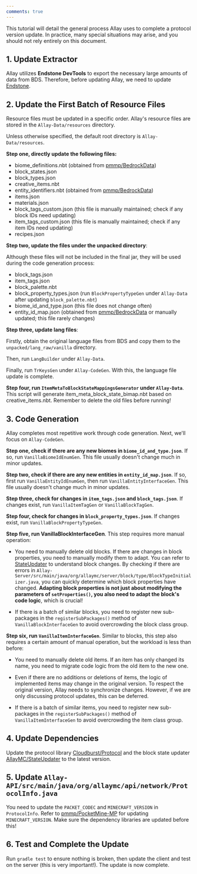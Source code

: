 ```yaml
---
comments: true
---
```


This tutorial will detail the general process Allay uses to complete a protocol version update.
In practice, many special situations may arise, and you should not rely entirely on this document.

## 1. Update Extractor

Allay utilizes **Endstone DevTools** to export the necessary large amounts of data from BDS.
Therefore, before updating Allay, we need to update [Endstone](https://github.com/EndstoneMC/endstone).

## 2. Update the First Batch of Resource Files

Resource files must be updated in a specific order.
Allay's resource files are stored in the `Allay-Data/resources` directory.

Unless otherwise specified, the default root directory is `Allay-Data/resources`.

**Step one, directly update the following files:**

- biome_definitions.nbt (obtained from [pmmp/BedrockData](https://github.com/pmmp/BedrockData))
- block_states.json
- block_types.json
- creative_items.nbt
- entity_identifiers.nbt (obtained from [pmmp/BedrockData](https://github.com/pmmp/BedrockData))
- items.json
- materials.json
- block_tags_custom.json (this file is manually maintained; check if any block IDs need updating)
- item_tags_custom.json (this file is manually maintained; check if any item IDs need updating)
- recipes.json

**Step two, update the files under the unpacked directory**:

Although these files will not be included in the final jar, they will be used during the code generation process:

- block_tags.json
- item_tags.json
- block_palette.nbt
- block_property_types.json (run `BlockPropertyTypeGen` under `Allay-Data` after updating `block_palette.nbt`)
- biome_id_and_type.json (this file does not change often)
- entity_id_map.json (obtained from [pmmp/BedrockData](https://github.com/pmmp/BedrockData) or manually updated; this
  file rarely changes)

**Step three, update lang files**:

Firstly, obtain the original language files from BDS and copy them to the `unpacked/lang_raw/vanilla` directory.

Then, run `LangBuilder` under `Allay-Data`.

Finally, run `TrKeysGen` under `Allay-CodeGen`. With this, the language file update is complete.

**Step four, run `ItemMetaToBlockStateMappingsGenerator` under `Allay-Data`**. This script will generate
item_meta_block_state_bimap.nbt based on creative_items.nbt. Remember to delete the old files before running!

## 3. Code Generation

Allay completes most repetitive work through code generation. Next, we'll focus on `Allay-CodeGen`.

**Step one, check if there are any new biomes in `biome_id_and_type.json`**. If so, run `VanillaBiomeIdEnumGen`. This
file usually doesn't change much in minor updates.

**Step two, check if there are any new entities in `entity_id_map.json`**. If so, first run `VanillaEntityIdEnumGen`,
then run `VanillaEntityInterfaceGen`. This file usually doesn't change much in minor updates.

**Step three, check for changes in `item_tags.json` and `block_tags.json`**. If changes exist, run `VanillaItemTagGen`
or `VanillaBlockTagGen`.

**Step four, check for changes in `block_property_types.json`**. If changes exist, run `VanillaBlockPropertyTypeGen`.

**Step five, run VanillaBlockInterfaceGen**. This step requires more manual operation:

- You need to manually delete old blocks. If there are changes in block properties, you need to manually modify them to
  adapt. You can refer to [StateUpdater](https://github.com/AllayMC/StateUpdater) to understand block
  changes.
  By checking if there are errors
  in `Allay-Server/src/main/java/org/allaymc/server/block/type/BlockTypeInitializer.java`, you can quickly determine
  which block properties have changed.
  **Adapting block properties is not just about modifying the parameters of `setProperties()`, you also need to adapt
  the block's code logic**, which is crucial!

- If there is a batch of similar blocks, you need to register new sub-packages in the `registerSubPackages()` method
  of `VanillaBlockInterfaceGen` to avoid overcrowding the block class group.

**Step six, run `VanillaItemInterfaceGen`**. Similar to blocks, this step also requires a certain amount of manual
operation, but the workload is less than before:

- You need to manually delete old items. If an item has only changed its name, you need to migrate code logic from the
  old item to the new one.

- Even if there are no additions or deletions of items, the logic of implemented items may change in the original
  version. To respect the original version, Allay needs to synchronize changes. However, if we are only discussing
  protocol updates, this can be deferred.

- If there is a batch of similar items, you need to register new sub-packages in the `registerSubPackages()` method
  of `VanillaItemInterfaceGen` to avoid overcrowding the item class group.

## 4. Update Dependencies

Update the protocol library [Cloudburst/Protocol](https://github.com/CloudburstMC/Protocol) and the block state
updater [AllayMC/StateUpdater](https://github.com/AllayMC/StateUpdater) to the latest version.

## 5. Update `Allay-API/src/main/java/org/allaymc/api/network/ProtocolInfo.java`

You need to update the `PACKET_CODEC` and `MINECRAFT_VERSION` in `ProtocolInfo`. Refer
to [pmmp/PocketMine-MP](https://github.com/pmmp/PocketMine-MP) for updating `MINECRAFT_VERSION`.
Make sure the dependency libraries are updated before this!

## 6. Test and Complete the Update

Run `gradle test` to ensure nothing is broken, then update the client and test on the server (this is very important!).
The update is now complete.